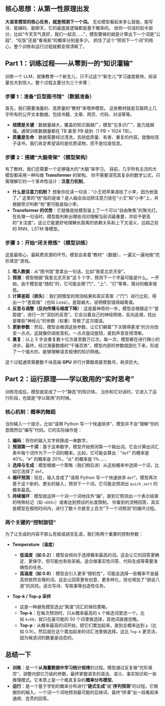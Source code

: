 ## 核心思想：从第一性原理出发
**大语言模型的核心任务，就是预测下一个词。**
无论模型看起来多么智能，能写诗、能编码、能聊天，它的最底层逻辑都是基于概率的。
给你一句话的前半部分，比如“今天天气真好，我们一起去……”，模型要做的就是计算出下一个词是“公园”、“吃饭”还是“看电影”的概率分别是多少。
抓住了这个“预测下一个词”的核心，整个训练和运行过程就都变得清晰了。

## Part 1：训练过程——从零到一的“知识灌输”
训练一个 LLM，就像教育一个新生儿，只不过这个“新生儿”学习速度极快，阅读量也大到惊人。整个过程主要分为三个步骤：
### 步骤 1：准备“巨型图书馆”（数据准备）
首先，我们需要海量的、高质量的“教材”来喂养模型。
这些教材就是互联网上几乎所有的公开文本数据，包括书籍、文章、网页、代码、对话等等。
- **规模是关键**：数据量越大，覆盖的知识面越广，模型“见多识广”，能力就越强。通常训练数据量都在 TB 甚至 PB 级别（1 PB = 1024 TB）。
- **质量是生命**：数据需要经过清洗，去除低质量、有害、重复的内容。就像给孩子读书，我们肯定希望读的是优质读物，而不是垃圾信息。
### 步骤 2：搭建“大脑骨架”（模型架构）
有了教材，我们还需要一个足够强大的“大脑”来学习。
目前，几乎所有主流的大模型都采用一种叫做 **Transformer** 的架构。
你不需要深究其复杂的数学公式，只需理解它的一个革命性设计：**注意力机制**。
- **什么是注意力机制？** 想象你在读一句话：“小王把苹果递给了小李，因为他饿了。” 这里的“他”指的是谁？是人脑会自动把注意力放在“小王”和“小李”上，并根据常识判断“他”更可能是指小李。
- **Transformer 的优势**：它就像是给模型装上了一个可以“自由聚焦”的聚光灯。在处理一句话时，模型能判断出哪些词对理解当前词最重要，并给予更高的“关注度”。这让它能更好地理解长距离的依赖关系和上下文语义，远超之前的 RNN、LSTM 等模型。
### 步骤 3：开始“闭关修炼”（模型训练）
这是最核心、最耗费资源的环节。模型会拿着“教材”（数据），一遍又一遍地做“完形填空”游戏。
1. **喂入数据**：从“图书馆”里拿出一句话，比如“我爱北京天安”。
2. **预测**：模型根据“我爱北京天安”这 5 个字，预测下一个字最可能是什么。一开始，由于模型是“随机”的，它可能会猜“门”、“上”、“灯”等等，猜对的概率很低。
3. **计算差距（损失）**：我们把模型的预测结果和真实答案（“门”）进行比较，得出一个“差距值”（也叫 Loss）。差距越大，说明模型错得越离谱。
4. **反思与调整（反向传播与梯度下降）**：这是最神奇的一步。模型会根据这个“差距值”，进行一次“深刻的反思”。它会沿着自己的神经网络，反向追溯，找出是哪些“神经元”的参数（权重）导致了这次错误。
5. **更新参数**：然后，模型会微调这些参数，让它们朝着“下次猜得更准”的方向改变一点点。这就像你调收音机，一点点旋动旋钮，直到声音变得清晰。
6. **重复**：以上 5 步会重复数十亿次甚至数万亿次。每一次，模型都在进行微小的进步。最终，经过海量数据的“千锤百炼”，模型内部的参数就固化下来，形成了一个强大的、能够理解语言规律的知识网络。

这个过程通常需要数千块高端 **GPU** 并行计算数周甚至数月，耗资巨大。

## Part 2：运行原理——学以致用的“实时思考”
训练完成后，模型就变成了一个“静态”的知识体。
当你和它对话时，它进入了运行阶段，也就是“学以致用”的时候。
### 核心机制：概率的舞蹈
当你输入一个提示，比如“请用 Python 写一个快速排序”，模型并不会“理解”你的意图然后“编写”代码。它的实际操作是：
1. **编码**：将你的输入文字转换成一串数字。
2. **预测第一个词**：基于这串数字，模型开始预测第一个输出词。它会计算出词汇表中每个词作为下一个词的概率。比如，它可能会算出：“`def`” 的概率是 40%，“`#`” 的概率是 20%，“`这`” 的概率是 1%……
3. **选择与生成**：模型根据一个策略（我们稍后讲）从这些概率中选择一个词，比如它选择了 `def`。
4. **循环预测**：现在，输入变成了“请用 Python 写一个快速排序 `def`”。模型再次基于这个新的、更长的输入，预测下一个词。它可能会预测出 `quick_sort` 的概率最高。
5. **持续循环**：模型就这样一个词一个词地往外“蹦”，直到它预测出一个表示结束的特殊标记（如 `<EOS>`）或者达到预设的长度限制。
你看到的流畅回答，其实是模型在极短时间内，进行了数十次甚至上百次“下一个词预测”的循环过程。

### **两个关键的“控制旋钮”**
为了让生成的内容不那么死板或胡言乱语，我们有两个重要的控制参数：
- **Temperature（温度）**
    - **低温度（如 0.2）**：模型会倾向于选择概率最高的词。这会让它的回答更确定、更保守，但可能也有些呆板。适合做事实性问答、代码生成等需要准确性的任务。
    - **高温度（如 0.8）**：模型会引入更多“随机性”，可能会选择一些概率不是最高但依然合理的词。这会让回答更有创意、更多样化，但也增加了“胡说八道”的风险。适合写诗、写故事等创造性任务。

- **Top-k / Top-p 采样**
    - 这是一种避免模型选出“离谱”词汇的保险策略。
    - **Top-k**：在每次预测时，只从概率最高的 `k` 个候选词里选一个。比如 `k=50`，就只在最可能的 50 个词里做选择，其他词直接忽略。
    - **Top-p**：从概率最高的词开始，把它们累加起来，直到总概率达到 `p`（比如 0.9）。然后就在这个累加起来的词汇池里做选择。这比 `Top-k` 更灵活，因为候选词的数量是动态的。

## **总结一下**
- **训练**：是一个**从海量数据中学习统计规律**的过程。模型通过反复做“完形填空”，调整内部亿万级的参数，最终掌握语言的语法、语义、事实知识和一些推理模式。它本质上是一个极其复杂的**概率分布模型**。
- **运行**：是一个基于学到的概率分布进行“**链式生成**”或“**序列预测**”的过程。它根据你的输入，一个词一个词地预测最可能的后继词，最终“拼凑”出一段看起来通顺、连贯的回答。